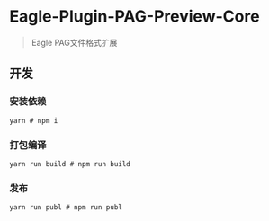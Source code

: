 # Eagle-Plugin-PAG-Preview-Core
> Eagle PAG文件格式扩展

## 开发
### 安装依赖
```shell
yarn # npm i
```
### 打包编译
```shell
yarn run build # npm run build
```
### 发布
```shell
yarn run publ # npm run publ
```
